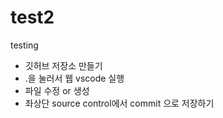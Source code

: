# test2
testing

+ 깃허브 저장소 만들기
+ .을 눌러서 웹 vscode 실행
+ 파일 수정 or 생성
+ 좌상단 source control에서 commit 으로 저장하기